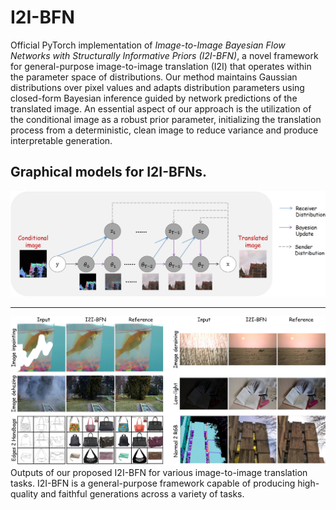 # I2I-BFN
Official PyTorch implementation of *Image-to-Image Bayesian Flow Networks with Structurally Informative Priors (I2I-BFN)*,  a novel framework for general-purpose image-to-image translation (I2I) that operates within the parameter space of distributions. Our method maintains Gaussian distributions over pixel values and adapts distribution parameters using closed-form Bayesian inference guided by network predictions of the translated image. An essential aspect of our approach is the utilization of the conditional image as a robust prior parameter, initializing the translation process from a deterministic, clean image to reduce variance and produce interpretable generation.

## Graphical models for I2I-BFNs.
<div align="center">
    <img src="assets/graph_main2_00.png" width="720">
</div>

******************************************************
<div align="center">
    <img src="assets/intro-pic2.jpg" width="720">
</div>
Outputs of our proposed I2I-BFN for various image-to-image translation tasks. I2I-BFN is a general-purpose framework capable of producing high-quality and faithful generations across a variety of tasks.
